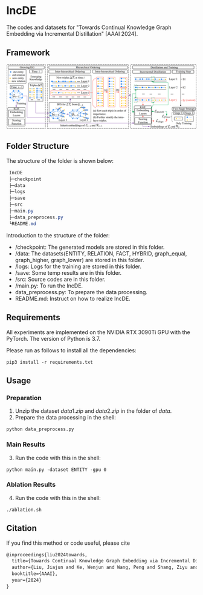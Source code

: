 # IncDE

The codes and datasets for "Towards Continual Knowledge Graph Embedding via Incremental Distillation" [AAAI 2024].

## Framework

![image-20240417104607874](README.assets/framework.png)

## Folder Structure

The structure of the folder is shown below:

```csharp
 IncDE
 ├─checkpoint
 ├─data
 ├─logs
 ├─save
 ├─src
 ├─main.py
 ├─data_preprocess.py
 └README.md
```

Introduction to the structure of the folder:

- /checkpoint: The generated models are stored in this folder.
- /data: The datasets(ENTITY, RELATION, FACT, HYBRID, graph_equal, graph_higher, graph_lower) are stored in this folder.
- /logs: Logs for the training are stored in this folder.
- /save: Some temp results are in this folder.
- /src: Source codes are in this folder.
- /main.py: To run the IncDE.
- data_preprocess.py: To prepare the data processing.
- README.md: Instruct on how to realize IncDE.

## Requirements

All experiments are implemented on the NVIDIA RTX 3090Ti GPU with the PyTorch. The version of Python is 3.7.

Please run as follows to install all the dependencies:

```shell
pip3 install -r requirements.txt
```

## Usage

### Preparation

1. Unzip the dataset $data1.zip$ and $data2.zip$ in the folder of $data$.
2. Prepare the data processing in the shell:

```shell
python data_preprocess.py
```

### Main Results

3. Run the code with this in the shell:

```shell
python main.py -dataset ENTITY -gpu 0
```

### Ablation Results

4. Run the code with this in the shell:

```shell
./ablation.sh
```

## Citation

If you find this method or code useful, please cite

```latex
@inproceedings{liu2024towards,
  title={Towards Continual Knowledge Graph Embedding via Incremental Distillation},
  author={Liu, Jiajun and Ke, Wenjun and Wang, Peng and Shang, Ziyu and Gao, Jinhua and Li, Guozheng and Ji, Ke and Liu, Yanhe},
  booktitle={AAAI},
  year={2024}
}
```
